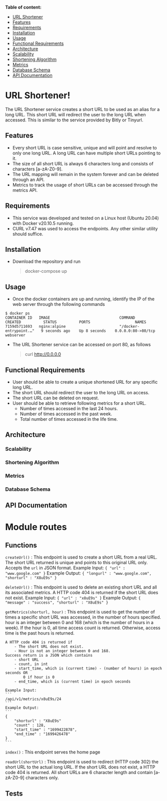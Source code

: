 **Table of content:**
- [URL Shortener](#url-shortener)
- [Features](#features)
- [Requirements](#requirements)
- [Installation](#installation)
- [Usage](#usage)
- [Functional Requirements](#functional-requirements)
- [Architecture](#architecture)
- [Scalability](#scalability)
- [Shortening Algorithm](#shortening-algorithm)
- [Metrics](#metrics)
- [Database Schema](#database-schema)
- [API Documentation](#api-documentation)

# URL Shortener!

The URL Shortener service creates a short URL to be used as an alias for a long URL. This short URL will redirect the user to the long URL when accessed. This is similar to the service provided by Bitly or Tinyurl.

## Features
- Every short URL is case sensitive, unique and will point and resolve to only one long URL. A long URL can have multiple short URLs pointing to it.
- The size of all short URL is always 6 characters long and consists of characters [a-zA-Z0-9].
- The URL mapping will remain in the system forever and can be deleted through an API.
- Metrics to track the usage of short URLs can be accessed through the metrics API.

## Requirements
- This service was developed and tested on a Linux host (Ubuntu 20.04) with Docker v20.10.5 running.
- CURL v7.47 was used to access the endpoints. Any other similar utility should suffice. 

## Installation
- Download the repository and run
	> docker-compose up

## Usage
-  Once the docker containers are up and running, identify the IP of the web server through the following commands
```
$ docker ps
CONTAINER ID   IMAGE                               COMMAND                  CREATED          STATUS          PORTS                    NAMES
7159d5711693   nginx:alpine                        "/docker-entrypoint.…"   9 seconds ago    Up 8 seconds    0.0.0.0:80->80/tcp       webserver
```
 - The URL Shortener service can be accessed on port 80, as follows
	> curl http://0.0.0.0
	
## Functional Requirements
- User should be able to create a unique shortened URL for any specific long URL.
- The short URL should redirect the user to the long URL on access.
- The short URL can be deleted on request.
- User should be able to retrieve following metrics for a short URL.
	- Number of times accessed in the last 24 hours.
	- Number of times accessed in the past week.
	- Total number of times accessed in the life time.

## Architecture

### Scalability

### Shortening Algorithm

### Metrics

### Database Schema

## API Documentation

Module routes
=============

Functions
---------

    
`createUrl()`
:   This endpoint is used to create a short URL from a real URL.
    The short URL returned is unique and points to this original URL only.
    Accepts the `url` in JSON format.
    Example Input:
    ```
    {
        "url" : "www.google.com"
    }
    ```
    Example Output:
    ```
    {
        "longurl" : "www.google.com",
        "shorturl" : "X8uE9s"
    }
    ```

    
`deleteUrl()`
:   This endpoint is used to delete an existing short URL and all its associated metrics.
    A HTTP code 404 is returned if the short URL does not exist.
    Example Input:
    ```
    {
        "url" : "x8uE9s"
    }
    ```
    Example Output:
    ```
    {
        "message" : "success",
        "shorturl" : "X8uE9s"
    }
    ```

    
`getMetrics(shorturl, hour)`
:   This endpoint is used to get the number of times a specific short URL was accessed,
    in the number of hours specified.
    hour is an integer between 0 and 168 (which is the number of hours in a week).
    If the hour is 0, all time access count is returned. Otherwise, access time is the past
    <hour> hours is returned.
    
    A HTTP code 404 is returned if
        - The short URL does not exist.
        - Hour is not an integer between 0 and 168.
    Success return is a JSON which contains
        - short URL
        - count, in int
        - start_time, which is (current time) - (number of hours) in epoch seconds OR
            0 if hour is 0
        - end_time, which is (current time) in epoch seconds
    
    Example Input:
    ```
    /api/v1/metrics/x8uE9s/24
    ```
    Example Output:
    ```
    {
        "shorturl" : "X8uE9s"
        "count" : 128,
        "start_time" : "1699422878",
        "end_time" : "1699426478"
    }
    ```

    
`index()`
:   This endpoint serves the home page

    
`readUrl(shortUrl)`
:   This endpoint is used to redirect (HTTP code 302) the short URL to the actual long URL.
    If the short URL does not exist, a HTTP code 404 is returned.
    All short URLs are 6 character length and contain [a-zA-Z0-9] characters only.

## Tests
